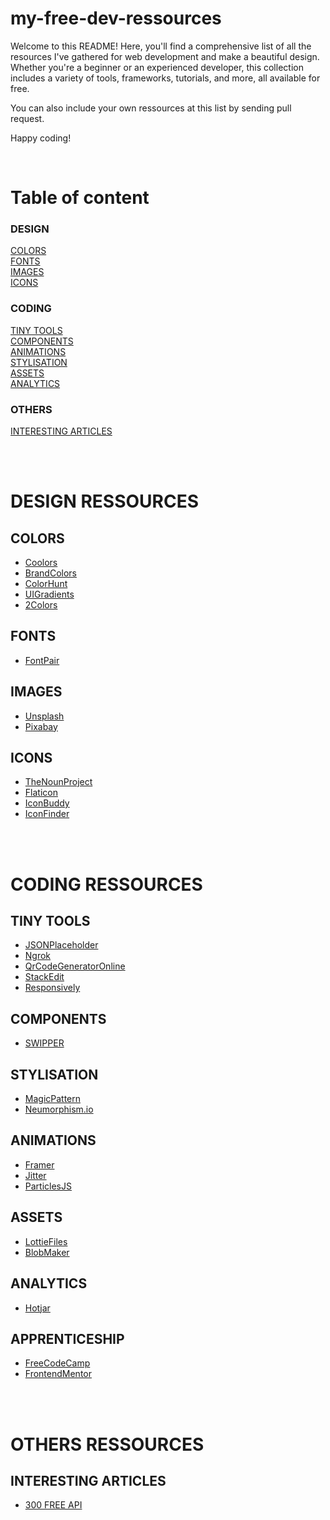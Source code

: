 # my-free-dev-ressources

Welcome to this README! Here, you'll find a comprehensive list of all the resources I've gathered for web development and make a beautiful design. Whether you're a beginner or an experienced developer, this collection includes a variety of tools, frameworks, tutorials, and more, all available for free.

You can also include your own ressources at this list by sending pull request.

Happy coding!

<br />

# Table of content

### DESIGN

[COLORS](#colors) <br/>
[FONTS](#fonts) <br/>
[IMAGES](#images) <br/>
[ICONS](#icons) <br/>

### CODING

[TINY TOOLS](#tiny-tools) <br />
[COMPONENTS](#components) <br />
[ANIMATIONS](#animations) <br />
[STYLISATION](#stylisation) <br />
[ASSETS](#assets) <br />
[ANALYTICS](#analytics) <br />

### OTHERS

[INTERESTING ARTICLES](#interesting-articles)

<br />
<br />

# DESIGN RESSOURCES

## COLORS

- [Coolors](https://coolors.co/)
- [BrandColors](https://brandcolors.net/)
- [ColorHunt](https://colorhunt.co)
- [UIGradients](https://uigradients.com)
- [2Colors](https://2colors.colorion.co/)

## FONTS

- [FontPair](https://www.fontpair.co)

## IMAGES

- [Unsplash](https://unsplash.com/fr)
- [Pixabay](https://pixabay.com/fr/)

## ICONS

- [TheNounProject](https://thenounproject.com/)
- [Flaticon](https://www.flaticon.com/)
- [IconBuddy](https://iconbuddy.com/)
- [IconFinder](https://www.iconfinder.com/)

<br />
<br />

# CODING RESSOURCES

## TINY TOOLS

- [JSONPlaceholder](https://jsonplaceholder.typicode.com/)
- [Ngrok](https://ngrok.com/docs)
- [QrCodeGeneratorOnline](https://q-r-code.fr/#tel)
- [StackEdit](https://stackedit.io/app#)
- [Responsively](https://responsively.app/)

## COMPONENTS

- [SWIPPER](https://swiperjs.com/)

## STYLISATION

- [MagicPattern](https://www.magicpattern.design/tools/css-backgrounds)
- [Neumorphism.io](https://neumorphism.io/#e0e0e0)

## ANIMATIONS

- [Framer](https://www.framer.com/motion/)
- [Jitter](https://jitter.video/templates/)
- [ParticlesJS](https://blackboxvision.github.io/react-particles/?path=/story/particles--bubbles)

## ASSETS

- [LottieFiles](https://lottiefiles.com/)
- [BlobMaker](https://www.blobmaker.app/)

## ANALYTICS

- [Hotjar](https://www.hotjar.com/fr/)

## APPRENTICESHIP

- [FreeCodeCamp](https://www.freecodecamp.org/learn/)
- [FrontendMentor](https://www.frontendmentor.io/)

<br />
<br />

# OTHERS RESSOURCES

## INTERESTING ARTICLES

- [300 FREE API](https://dev.to/falselight/300-free-apis-every-developer-needs-to-know-3j76?ref=dailydev#placeholder-image-apis)
